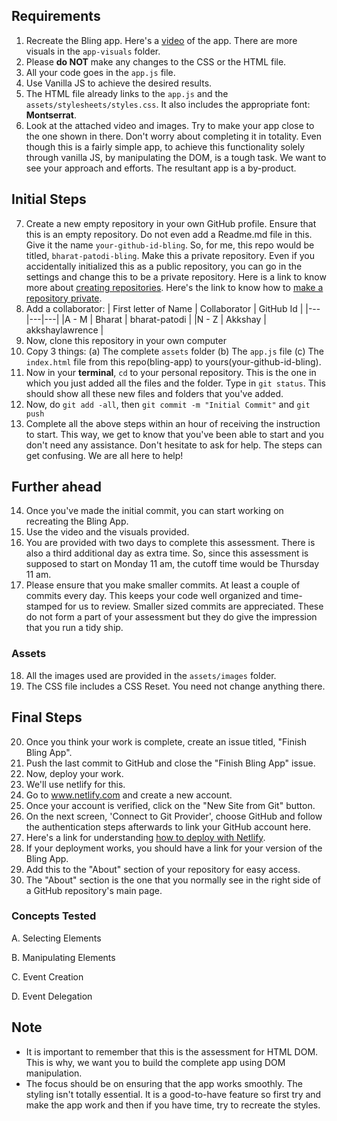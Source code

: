 ## Requirements

1. Recreate the Bling app. Here's a [video](https://www.loom.com/share/cd8d13ca86a045fb82a4d4de08a16e01) of the app. There are more visuals in the
`app-visuals` folder.
2. Please **do NOT** make any changes to the CSS or the HTML file.
3. All your code goes in the `app.js` file.
4. Use Vanilla JS to achieve the desired results.
5. The HTML file already links to the `app.js` and the `assets/stylesheets/styles.css`. It also includes the appropriate font: **Montserrat**.
6. Look at the attached video and images. Try to make your app close to the one shown in there. Don't worry about completing it in totality. Even though this is a fairly simple app, to achieve this functionality solely through vanilla JS, by manipulating the DOM, is a tough task. We want to see your approach and efforts. The resultant app is a by-product.

## Initial Steps

7. Create a new empty repository in your own GitHub profile. Ensure that this is an empty repository. Do not even add a Readme.md file in this. Give it the name `your-github-id-bling`. So, for me, this repo would be titled, `bharat-patodi-bling`. Make this a private repository. Even if you accidentally initialized this as a public repository, you can go in the settings and change this to be a private repository. Here is a link to know more about [creating repositories](https://docs.github.com/en/get-started/quickstart/create-a-repo). Here's the link to know how to [make a repository private](https://docs.github.com/en/repositories/managing-your-repositorys-settings-and-features/managing-repository-settings/setting-repository-visibility#making-a-repository-private).
8. Add a collaborator:
    | First letter of Name  | Collaborator  | GitHub Id |
    |---|---|---|
    |A - M   | Bharat  | bharat-patodi |
    |N - Z   | Akkshay | akkshaylawrence |
9. Now, clone this repository in your own computer
10. Copy 3 things: (a) The complete `assets` folder (b) The `app.js` file (c) The `index.html` file from this repo(bling-app) to yours(your-github-id-bling). 
11. Now in your **terminal**, `cd` to your personal repository. This is the one in which you just added all the files and the folder. Type in `git status`. This should show all these new files and folders that you've added.
12. Now, do `git add -all`, then `git commit -m "Initial Commit"` and `git push`
13. Complete all the above steps within an hour of receiving the instruction to start. This way, we get to know that you've been able to start and you don't need any assistance. Don't hesitate to ask for help. The steps can get confusing. We are all here to help!

## Further ahead

14. Once you've made the initial commit, you can start working on recreating the Bling App.
15. Use the video and the visuals provided.
16. You are provided with two days to complete this assessment. There is also a third additional day as extra time. So, since this assessment is supposed to start on Monday 11 am, the cutoff time would be Thursday 11 am.
17. Please ensure that you make smaller commits. At least a couple of commits every day. This keeps your code well organized and time-stamped for us to review. Smaller sized commits are appreciated. These do not form a part of your assessment but they do give the impression that you run a tidy ship.

### Assets

18. All the images used are provided in the `assets/images` folder.
19. The CSS file includes a CSS Reset. You need not change anything there.

## Final Steps

20. Once you think your work is complete, create an issue titled, "Finish Bling App".
21. Push the last commit to GitHub and close the "Finish Bling App" issue.
22. Now, deploy your work.
23. We'll use netlify for this.
24. Go to www.netlify.com and create a new account.
25. Once your account is verified, click on the "New Site from Git" button.
26. On the next screen, 'Connect to Git Provider', choose GitHub and follow the authentication steps afterwards to link your GitHub account here. <More Steps to follow>
27. Here's a link for understanding [how to deploy with Netlify](https://www.netlify.com/blog/2016/09/29/a-step-by-step-guide-deploying-on-netlify/).
28. If your deployment works, you should have a link for your version of the Bling App.
29. Add this to the "About" section of your repository for easy access. 
30. The "About" section is the one that you normally see in the right side of a GitHub repository's main page.
    
### Concepts Tested

A. Selecting Elements
    
B. Manipulating Elements
    
C. Event Creation
    
D. Event Delegation

## Note

- It is important to remember that this is the assessment for HTML DOM. This is why, we want you to build the complete app using DOM manipulation.
- The focus should be on ensuring that the app works smoothly. The styling isn't totally essential. It is a good-to-have feature so first try and make the app work and then if you have time, try to recreate the styles.

